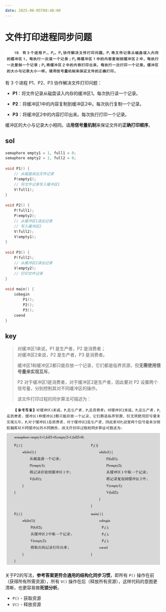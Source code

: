 ```yaml
---
date: 2025-06-05T08:48:00
---
```


# 文件打印进程同步问题

![](ch04-19-txdsol-p28.png)

有 3 个进程 P1、P2、P3 协作解决文件打印问题：

- **P1**：将文件记录从磁盘读入内存的缓冲区1。每次执行读一个记录。
    
- **P2**：将缓冲区1中的内容复制到缓冲区2中。每次执行复制一个记录。
    
- **P3**：将缓冲区2中的内容打印出来。每次执行打印一个记录。
    

缓冲区的大小与记录大小相同。请**用信号量机制**来保证文件的**正确打印顺序**。

## sol

```c
semaphore empty1 = 1, full1 = 0;
semaphore empty2 = 1, full2 = 0;

void P1() {
    // 从磁盘读出文件记录
    P(empty1);
    // 将文件记录写入缓冲区1
    V(full1);
}

void P2() {
    P(full1);
    P(empty2);
    // 从缓冲区1读出记录
    // 写入缓冲区2
    V(full2);
    V(empty1);
}

void P3() {
    P(full2);
    // 从缓冲区2读出记录
    V(empty2);
    // 打印文件记录
}

void main() {
    cobegin
        P1();
        P2();
        P3();
    coend
}
```

## key

> 对缓冲区1来说，P1 是生产者，P2 是消费者；  
> 对缓冲区2来说，P2 是生产者，P3 是消费者。
> 
> 缓冲区1和缓冲区2都只能存放一个记录，它们都是临界资源，但**无需使用信号量来实现互斥**。
> 
> P2 对于缓冲区1是消费者，对于缓冲区2是生产者，因此要对 P2 设置两个信号量，分别控制其对不同缓冲区的操作。
> 
> 该文件打印过程的同步算法可描述为：

![](ch04-19-txdsol-p28-key.png)

关于P2的写法，**参考答案更符合通用的结构化同步习惯**，即所有 `P()` 操作在前（获得所有所需资源），所有 `V()` 操作在后（释放所有资源），这样代码的意图更清晰，也更容易做**死锁分析**。

- `P()` - 获取资源
- `V()` - 释放资源



